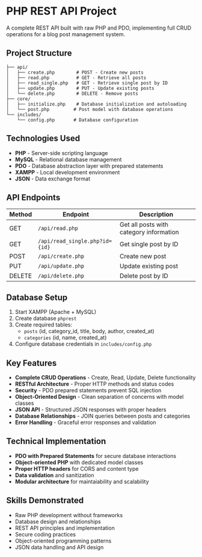  # PHP REST API Project

A complete REST API built with raw PHP and PDO, implementing full CRUD operations for a blog post management system.

## Project Structure

```
├── api/
│   ├── create.php        # POST - Create new posts
│   ├── read.php          # GET - Retrieve all posts
│   ├── read_single.php   # GET - Retrieve single post by ID
│   ├── update.php        # PUT - Update existing posts
│   └── delete.php        # DELETE - Remove posts
├── core/
│   ├── initialize.php    # Database initialization and autoloading
│   └── post.php         # Post model with database operations
└── includes/
    └── config.php       # Database configuration
```

## Technologies Used

- **PHP** - Server-side scripting language
- **MySQL** - Relational database management
- **PDO** - Database abstraction layer with prepared statements
- **XAMPP** - Local development environment
- **JSON** - Data exchange format

## API Endpoints

| Method | Endpoint | Description |
|--------|----------|-------------|
| GET    | `/api/read.php` | Get all posts with category information |
| GET    | `/api/read_single.php?id={id}` | Get single post by ID |
| POST   | `/api/create.php` | Create new post |
| PUT    | `/api/update.php` | Update existing post |
| DELETE | `/api/delete.php` | Delete post by ID |

## Database Setup

1. Start XAMPP (Apache + MySQL)
2. Create database `phprest`
3. Create required tables:
   - `posts` (id, category_id, title, body, author, created_at)
   - `categories` (id, name, created_at)
4. Configure database credentials in `includes/config.php`

## Key Features

- **Complete CRUD Operations** - Create, Read, Update, Delete functionality
- **RESTful Architecture** - Proper HTTP methods and status codes
- **Security** - PDO prepared statements prevent SQL injection
- **Object-Oriented Design** - Clean separation of concerns with model classes
- **JSON API** - Structured JSON responses with proper headers
- **Database Relationships** - JOIN queries between posts and categories
- **Error Handling** - Graceful error responses and validation

## Technical Implementation

- **PDO with Prepared Statements** for secure database interactions
- **Object-oriented PHP** with dedicated model classes
- **Proper HTTP headers** for CORS and content type
- **Data validation** and sanitization
- **Modular architecture** for maintaiability and scalability

## Skills Demonstrated

- Raw PHP development without frameworks
- Database design and relationships
- REST API principles and implementation  
- Secure coding practices
- Object-oriented programming patterns
- JSON data handling and API design